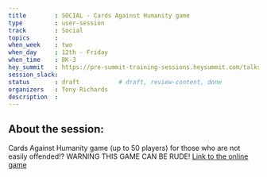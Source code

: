 ```yaml
---
title        : SOCIAL - Cards Against Humanity game
type         : user-session
track        : Social
topics       : 
when_week    : two
when_day     : 12th - Friday
when_time    : BK-3
hey_summit   : https://pre-summit-training-sessions.heysummit.com/talks/social-all-bad-cards/
session_slack:
status       : draft           # draft, review-content, done
organizers   : Tony Richards
description  : 
---
```


## About the session:

Cards Against Humanity game (up to 50 players) for those who are not easily offended!?  WARNING THIS GAME CAN BE RUDE!
[Link to the online game](https://allbad.cards/game/unearthly-narwhal-4866)
